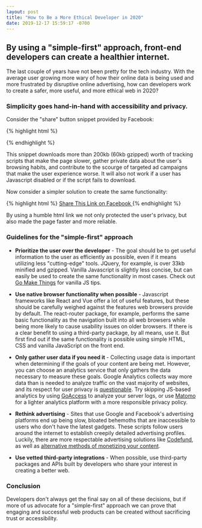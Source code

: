 ```yaml
---
layout: post
title: "How to Be a More Ethical Developer in 2020"
date: 2019-12-17 15:59:17 -0700
---
```


## By using a "simple-first" approach, front-end developers can create a healthier internet.
<!--more-->

The last couple of years have not been pretty for the tech industry. With the average user growing more wary of how their online data is being used and more frustrated by disruptive online advertising, how can developers work to create a safer, more useful, and more ethical web in 2020?

### Simplicity goes hand-in-hand with accessibility and privacy.

Consider the "share" button snippet provided by Facebook:

{% highlight html %}
<!-- Load Facebook SDK for JavaScript -->
<div id="fb-root"></div>
<script>(function(d, s, id) {
  var js, fjs = d.getElementsByTagName(s)[0];
  if (d.getElementById(id)) return;
  js = d.createElement(s); js.id = id;
  js.src = "https://connect.facebook.net/en_US/sdk.js#xfbml=1&version=v3.0";
  fjs.parentNode.insertBefore(js, fjs);
}(document, 'script', 'facebook-jssdk'));</script>

<!-- Your share button code -->
<div class="fb-share-button"
  data-href="https://www.your-domain.com/your-page.html"
  data-layout="button_count">
</div>
{% endhighlight %}

This snippet downloads more than 200kb (60kb gzipped) worth of tracking scripts that make the page slower, gather private data about the user's browsing habits, and contribute to the scourge of targeted ad campaigns that make the user experience worse. It will also not work if a user has Javascript disabled or if the script fails to download.

Now consider a simpler solution to create the same functionality:

{% highlight html %}
<a href="http://www.facebook.com/sharer.php?u=https://www.your-domain.com/your-page.html">
  Share This Link on Facebook
</a>
{% endhighlight %}

By using a humble html link we not only protected the user's privacy, but also made the page faster and more reliable.

### Guidelines for the "simple-first" approach

* __Prioritize the user over the developer__ - The goal should be to get useful information to the user as efficiently as possible, even if it means utilizing less "cutting-edge" tools. JQuery, for example, is over 33kb minified and gzipped. Vanilla Javascript is slightly less concise, but can easily be used to create the same functionality in most cases. Check out [Go Make Things](https://gomakethings.com/articles/) for vanilla JS tips.

* __Use native browser functionality when possible__ - Javascript frameworks like React and Vue offer a lot of useful features, but these should be carefully weighed against the features web browsers provide by default. The react-router package, for example, performs the same basic functionality as the navigation built into all web browsers while being more likely to cause usability issues on older browsers. If there is a clear benefit to using a third-party package, by all means, use it. But first find out if the same functionality is possible using simple HTML, CSS and vanilla JavaScript on the front end.

* __Only gather user data if you need it__ - Collecting usage data is important when determining if the goals of your content are being met. However, you can choose an analytics service that only gathers the data necessary to measure these goals. Google Analytics collects way more data than is needed to analyze traffic on the vast majority of websites, and its respect for user privacy is [questionable](https://hackernoon.com/data-privacy-concerns-with-google-b946f2b7afea). Try skipping JS-based analytics by using [GoAccess](https://goaccess.io/) to analyze your server logs, or use [Matomo](https://matomo.org/) for a lighter analytics platform with a more responsible privacy policy.

* __Rethink advertising__ - Sites that use Google and Facebook's advertising platforms end up being slow, bloated behemoths that are inaccessible to users who don't have the latest gadgets. These scripts follow users around the internet to establish creepily detailed advertising profiles. Luckily, there are more respectable advertising solutions like [Codefund](https://codefund.io/), as well as [alternative methods of monetizing your content](https://hackernoon.com/monetize-your-website-without-advertising-email-hcaptcha-recaptcha-brave-f266e905510a).

* __Use vetted third-party integrations__ - When possible, use third-party packages and APIs built by developers who share your interest in creating a better web.

### Conclusion

Developers don't always get the final say on all of these decisions, but if more of us advocate for a "simple-first" approach we can prove that engaging and successful web products can be created without sacrificing trust or accessibility.
